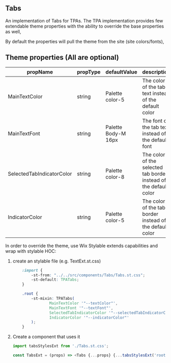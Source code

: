 ## Tabs
An implementation of Tabs for TPAs.
The TPA implementation provides few extendable theme properties with the ability to override the base properties as well,

By default the properties will pull the theme from the site (site colors/fonts),

## Theme properties (All are optional)

| propName   | propType | defaultValue | description |
|------------|----------|--------------|-------------|
| MainTextColor | string   | Palette color-5 | The color of the tab text instead of the default color |
| MainTextFont  | string   | Palette Body-M 16px | The font of the tab text instead of the default font |
| SelectedTabIndicatorColor  | string   | Palette color-8 | The color of the selected tab border instead of the default color |
| IndicatorColor  | string   | Palette color-5 | The color of the tab border instead of the default color |

In order to override the theme, use Wix Stylable extends capabilities and wrap with stylable HOC:

1. create an stylable file (e.g. TextExt.st.css)
    ``` css
        :import {
            -st-from: "../../src/components/Tabs/Tabs.st.css";
            -st-default: TPATabs;
        }

        .root {
            -st-mixin: TPATabs(
                    MainTextColor '"--textColor"',
                    MainTextFont '"--textFont"',
                    SelectedTabIndicatorColor '"--selectedTabIndicatorColor"',
                    IndicatorColor '"--indicatorColor"'
            );
        }
    ```

2. Create a component that uses it
    ``` javascript
    import tabsStylesExt from './Tabs.st.css';

    const TabsExt = (props) => <Tabs {...props} {...tabsStylesExt('root', {}, props)}/>;
    ```
